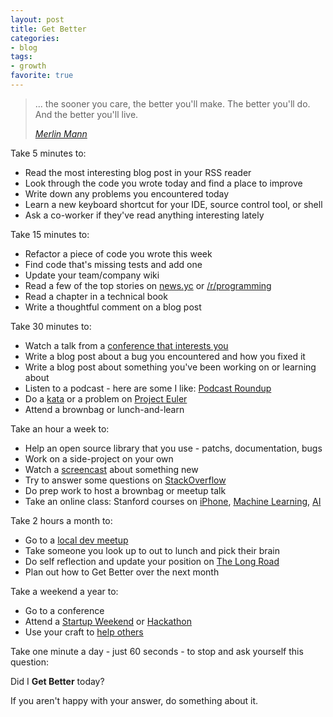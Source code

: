 ```yaml
---
layout: post
title: Get Better
categories:
- blog
tags:
- growth
favorite: true
---
```


<blockquote>
  <p>... the sooner you care, the better you'll make. The better you'll do. And the 
  better you'll live.</p>    
  <cite><a href="http://www.43folders.com/2011/01/17/permission-to-be-awesome">
  Merlin Mann</a></cite>
</blockquote>

[merlin]: http://www.43folders.com/2011/01/17/permission-to-be-awesome

Take 5 minutes to:
- Read the most interesting blog post in your RSS reader
- Look through the code you wrote today and find a place to improve
- Write down any problems you encountered today
- Learn a new keyboard shortcut for your IDE, source control tool, or shell
- Ask a co-worker if they've read anything interesting lately

Take 15 minutes to:
- Refactor a piece of code you wrote this week
- Find code that's missing tests and add one
- Update your team/company wiki
- Read a few of the top stories on [news.yc][hn] or [/r/programming][reddit]
- Read a chapter in a technical book
- Write a thoughtful comment on a blog post

[hn]: http://news.ycombinator.com
[reddit]: http://reddit.com/r/programming

Take 30 minutes to:
- Watch a talk from a [conference that interests you][lanyrd]
- Write a blog post about a bug you encountered and how you fixed it
- Write a blog post about something you've been working on or learning about
- Listen to a podcast - here are some I like: [Podcast Roundup][r1]
- Do a [kata][kata] or a problem on [Project Euler][euler]
- Attend a brownbag or lunch-and-learn

[lanyrd]: http://lanyrd.com/
[r1]: /blog/2011/10/01/podcast-roundup-iii.html
[kata]: http://codekata.pragprog.com/
[euler]: http://projecteuler.net/

Take an hour a week to:
- Help an open source library that you use - patchs, documentation, bugs
- Work on a side-project on your own
- Watch a [screencast][peepcode] about something new
- Try to answer some questions on [StackOverflow][so]
- Do prep work to host a brownbag or meetup talk
- Take an online class: Stanford courses on [iPhone][ip], [Machine Learning][ml], [AI][ai]

[peepcode]: http://peepcode.com/
[so]: http://stackoverflow.com/unanswered
[ip]: http://www.stanford.edu/class/cs193p/cgi-bin/drupal/
[ml]: http://www.ml-class.org/course/class/index
[ai]: https://www.ai-class.com/

Take 2 hours a month to:
- Go to a [local dev meetup][indyhackers]
- Take someone you look up to out to lunch and pick their brain
- Do self reflection and update your position on [The Long Road][lr]
- Plan out how to Get Better over the next month

[indyhackers]: http://indyhackers.org/
[lr]: http://ofps.oreilly.com/titles/9780596518387/walking_the_long_road.html#the_long_road

Take a weekend a year to:
- Go to a conference
- Attend a [Startup Weekend][sup] or [Hackathon][hack]
- Use your craft to [help others][givecamp]

[sup]: http://indianapolis.startupweekend.org/
[hack]: http://en.wikipedia.org/wiki/Hackathon
[givecamp]: http://indygivecamp.org/

Take one minute a day - just 60 seconds - to stop and ask yourself this question:

Did I **Get Better** today? 

If you aren't happy with your answer, do something about it.